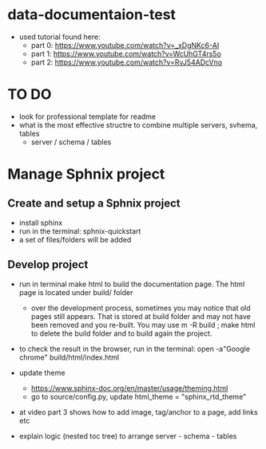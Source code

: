 # data-documentaion-test
* used tutorial found here: 
    * part 0: https://www.youtube.com/watch?v=_xDgNKc6-AI
    * part 1: https://www.youtube.com/watch?v=WcUhGT4rs5o
    * part 2: https://www.youtube.com/watch?v=RvJ54ADcVno

# TO DO
* look for professional template for readme
* what is the most effective structre to combine multiple servers, svhema, tables
    * server / schema / tables



# Manage Sphnix project 
## Create and setup a Sphnix project
* install sphinx
* run in the terminal: sphnix-quickstart
* a set of files/folders will be added 


## Develop project
* run in terminal make html to build the documentation page. The html page is located under build/ folder
    * over the development process, sometimes you may notice that old pages still appears. That is stored at build folder and may not have been removed and you re-built. You may use m -R build ; make html to delete the build folder and to build again the project.
* to check the result in the browser, run in the terminal: open -a"Google chrome" build/html/index.html 
* update theme
    * https://www.sphinx-doc.org/en/master/usage/theming.html
    * go to source/config.py, update html_theme = "sphinx_rtd_theme"
* at video part 3 shows how to add image, tag/anchor to a page, add links etc

* explain logic (nested toc tree) to arrange server - schema - tables
